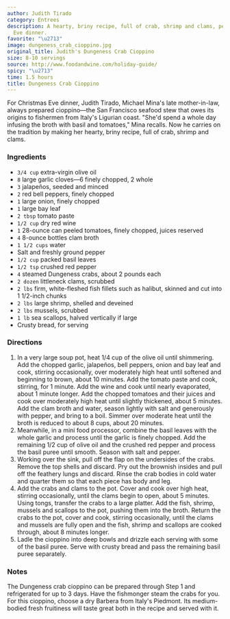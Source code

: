 ```yaml
---
author: Judith Tirado
category: Entrees
description: A hearty, briny recipe, full of crab, shrimp and clams, perfect for Christmas
  Eve dinner.
favorite: "\u2713"
image: dungeness_crab_cioppino.jpg
original_title: Judith's Dungeness Crab Cioppino
size: 8-10 servings
source: http://www.foodandwine.com/holiday-guide/
spicy: "\u2713"
time: 1.5 hours
title: Dungeness Crab Cioppino
---
```

For Christmas Eve dinner, Judith Tirado, Michael Mina's late mother-in-law, always prepared cioppino—the San Francisco seafood stew that owes its origins to fishermen from Italy's Ligurian coast. "She'd spend a whole day infusing the broth with basil and tomatoes," Mina recalls. Now he carries on the tradition by making her hearty, briny recipe, full of crab, shrimp and clams.

### Ingredients

* `3/4 cup` extra-virgin olive oil
* `8` large garlic cloves—6 finely chopped, 2 whole
* `3` jalapeños, seeded and minced
* `2` red bell peppers, finely chopped
* `1` large onion, finely chopped
* `1` large bay leaf
* `2 tbsp` tomato paste
* `1/2 cup` dry red wine
* `1` 28-ounce can peeled tomatoes, finely chopped, juices reserved
* `4` 8-ounce bottles clam broth
* `1 1/2 cups` water
* Salt and freshly ground pepper
* `1/2 cup` packed basil leaves
* `1/2 tsp` crushed red pepper
* `4` steamed Dungeness crabs, about 2 pounds each
* `2 dozen` littleneck clams, scrubbed
* `2 lbs` firm, white-fleshed fish fillets such as halibut, skinned and cut into 1 1/2-inch chunks
* `2 lbs` large shrimp, shelled and deveined
* `2 lbs` mussels, scrubbed
* `1 lb` sea scallops, halved vertically if large
* Crusty bread, for serving

### Directions

1. In a very large soup pot, heat 1/4 cup of the olive oil until shimmering. Add the chopped garlic, jalapeños, bell peppers, onion and bay leaf and cook, stirring occasionally, over moderately high heat until softened and beginning to brown, about 10 minutes. Add the tomato paste and cook, stirring, for 1 minute. Add the wine and cook until nearly evaporated, about 1 minute longer. Add the chopped tomatoes and their juices and cook over moderately high heat until slightly thickened, about 5 minutes. Add the clam broth and water, season lightly with salt and generously with pepper, and bring to a boil. Simmer over moderate heat until the broth is reduced to about 8 cups, about 20 minutes.
2. Meanwhile, in a mini food processor, combine the basil leaves with the whole garlic and process until the garlic is finely chopped. Add the remaining 1/2 cup of olive oil and the crushed red pepper and process the basil puree until smooth. Season with salt and pepper.
3. Working over the sink, pull off the flap on the undersides of the crabs. Remove the top shells and discard. Pry out the brownish insides and pull off the feathery lungs and discard. Rinse the crab bodies in cold water and quarter them so that each piece has body and leg.
4. Add the crabs and clams to the pot. Cover and cook over high heat, stirring occasionally, until the clams begin to open, about 5 minutes. Using tongs, transfer the crabs to a large platter. Add the fish, shrimp, mussels and scallops to the pot, pushing them into the broth. Return the crabs to the pot, cover and cook, stirring occasionally, until the clams and mussels are fully open and the fish, shrimp and scallops are cooked through, about 8 minutes longer.
5. Ladle the cioppino into deep bowls and drizzle each serving with some of the basil puree. Serve with crusty bread and pass the remaining basil puree separately.

### Notes

The Dungeness crab cioppino can be prepared through Step 1 and refrigerated for up to 3 days. Have the fishmonger steam the crabs for you. For this cioppino, choose a dry Barbera from Italy's Piedmont. Its medium-bodied fresh fruitiness will taste great both in the recipe and served with it.